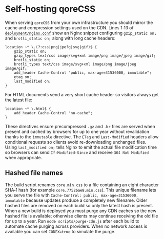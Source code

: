 # Self-hosting qoreCSS

When serving `qoreCSS` from your own infrastructure you should mirror the cache and compression settings used on the CDN. Lines 1‑13 of [`deployment/nginx.conf`](../deployment/nginx.conf) show an Nginx snippet configuring `gzip_static on;` and `brotli_static on;` along with long cache headers:

```nginx
location ~* \.(?:css|png|jpe?g|svg|gif)$ {
    gzip_static on;
    gzip_types text/css image/svg+xml image/png image/jpeg image/gif;
    brotli_static on;
    brotli_types text/css image/svg+xml image/png image/jpeg image/gif;
    add_header Cache-Control "public, max-age=31536000, immutable";
    etag on;
    last_modified on;
}
```

For HTML documents send a very short cache header so visitors always get the latest file:

```nginx
location ~* \.html$ {
    add_header Cache-Control "no-cache";
}
```
<!-- //short cache header snippet for html pages -->

These directives ensure precompressed `.gz` and `.br` files are served when present and cached by browsers for up to one year without revalidation thanks to the `immutable` directive. The `ETag` and `Last-Modified` headers allow conditional requests so clients avoid re-downloading unchanged files. Using `last_modified on;` tells Nginx to emit the actual file modification time so browsers can send `If-Modified-Since` and receive `304 Not Modified` when appropriate.

## Hashed file names

The build script renames `core.min.css` to a file containing an eight character SHA‑1 hash (for example `core.77526ae8.min.css`). This unique filename lets you serve the file with `Cache-Control: public, max-age=31536000, immutable` because updates produce a completely new filename. Older hashed files are removed on each build so only the latest hash is present. When a new build is deployed you must purge any CDN caches so the new hashed file is available; otherwise clients may continue receiving the old file for up to a year.
Run `node scripts/purge-cdn.js` after each build to automate cache purging across providers. <!-- provides recommended script for cache purge --> When no network access is available you can set `CODEX=true` to simulate the purge.

